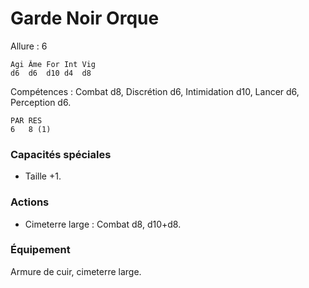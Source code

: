 # Garde Noir Orque

Allure : 6

	Agi	Âme	For	Int	Vig
	d6	d6	d10	d4	d8

Compétences : Combat d8, Discrétion d6, Intimidation d10, Lancer d6, Perception d6.

	PAR	RES
	6	8 (1)

### Capacités spéciales
- Taille +1.

### Actions
- Cimeterre large : Combat d8, d10+d8.

### Équipement
Armure de cuir, cimeterre large.
